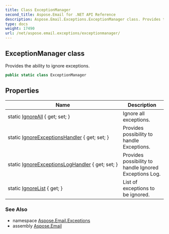 ```yaml
---
title: Class ExceptionManager
second_title: Aspose.Email for .NET API Reference
description: Aspose.Email.Exceptions.ExceptionManager class. Provides the ability to ignore exceptions
type: docs
weight: 17490
url: /net/aspose.email.exceptions/exceptionmanager/
---
```

## ExceptionManager class

Provides the ability to ignore exceptions.

```csharp
public static class ExceptionManager
```

## Properties

| Name | Description |
| --- | --- |
| static [IgnoreAll](../../aspose.email.exceptions/exceptionmanager/ignoreall/) { get; set; } | Ignore all exceptions. |
| static [IgnoreExceptionsHandler](../../aspose.email.exceptions/exceptionmanager/ignoreexceptionshandler/) { get; set; } | Provides possibility to handle Exceptions. |
| static [IgnoreExceptionsLogHandler](../../aspose.email.exceptions/exceptionmanager/ignoreexceptionsloghandler/) { get; set; } | Provides possibility to handle Ignored Exceptions Log. |
| static [IgnoreList](../../aspose.email.exceptions/exceptionmanager/ignorelist/) { get; } | List of exceptions to be ignored. |

### See Also

* namespace [Aspose.Email.Exceptions](../../aspose.email.exceptions/)
* assembly [Aspose.Email](../../)


